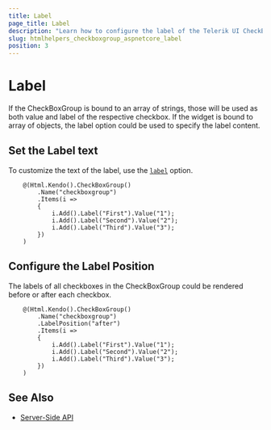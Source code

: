 ```yaml
---
title: Label
page_title: Label
description: "Learn how to configure the label of the Telerik UI CheckBoxGroup for {{ site.framework }}."
slug: htmlhelpers_checkboxgroup_aspnetcore_label
position: 3
---
```


# Label

If the CheckBoxGroup is bound to an array of strings, those will be used as both value and label of the respective checkbox. If the widget is bound to array of objects, the label option could be used to specify the label content.

## Set the Label text

To customize the text of the label, use the [`label`](/api/javascript/ui/checkboxgroup/configuration/items.label) option.

```Razor
    @(Html.Kendo().CheckBoxGroup()
        .Name("checkboxgroup")
        .Items(i =>
        {
            i.Add().Label("First").Value("1");
            i.Add().Label("Second").Value("2");
            i.Add().Label("Third").Value("3");
        })
    )
```

## Configure the Label Position

The labels of all checkboxes in the CheckBoxGroup could be rendered before or after each checkbox.

```Razor
    @(Html.Kendo().CheckBoxGroup()
        .Name("checkboxgroup")
        .LabelPosition("after")
        .Items(i =>
        {
            i.Add().Label("First").Value("1");
            i.Add().Label("Second").Value("2");
            i.Add().Label("Third").Value("3");
        })
    )
```

## See Also

* [Server-Side API](/api/checkboxgroup)
